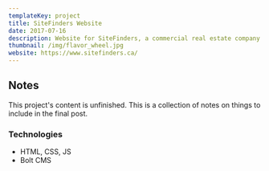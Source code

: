 ```yaml
---
templateKey: project
title: SiteFinders Website
date: 2017-07-16
description: Website for SiteFinders, a commercial real estate company.
thumbnail: /img/flavor_wheel.jpg
website: https://www.sitefinders.ca/
---
```


## Notes
This project's content is unfinished. This is a collection of notes on things to include in the final post.

### Technologies
- HTML, CSS, JS
- Bolt CMS
